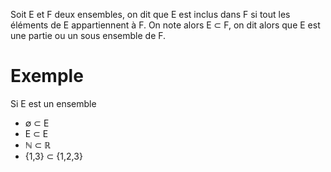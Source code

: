 Soit E et F deux ensembles, on dit que E est inclus dans F si tout les éléments de E appartiennent à F. On note alors E ⊂ F, on dit alors que E est une partie ou un sous ensemble de F.
# Exemple
Si E est un ensemble
- ∅ ⊂ E
- E ⊂ E
- ℕ ⊂ ℝ
- {1,3} ⊂ {1,2,3}